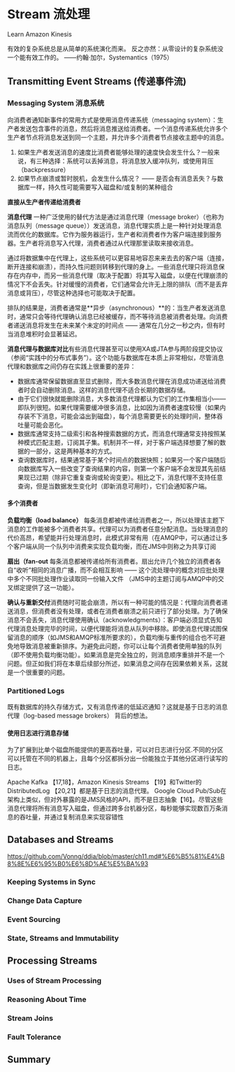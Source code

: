 # Stream 流处理

Learn Amazon Kinesis

有效的复杂系统总是从简单的系统演化而来。 反之亦然：从零设计的复杂系统没一个能有效工作的。
——约翰·加尔，Systemantics（1975）

## Transmitting Event Streams (传递事件流)

### Messaging System 消息系统
​向消费者通知新事件的常用方式是使用消息传递系统（messaging system）：生产者发送包含事件的消息，然后将消息推送给消费者。一个消息传递系统允许多个生产者节点将消息发送到同一个主题，并允许多个消费者节点接收主题中的消息。

1. 如果生产者发送消息的速度比消费者能够处理的速度快会发生什么？一般来说，有三种选择：系统可以丢掉消息，将消息放入缓冲队列，或使用背压（backpressure）
2. 如果节点崩溃或暂时脱机，会发生什么情况？ —— 是否会有消息丢失？与数据库一样，持久性可能需要写入磁盘和/或复制的某种组合

**直接从生产者传递给消费者**

**消息代理**
一种广泛使用的替代方法是通过消息代理（message broker）（也称为消息队列（message queue））发送消息，消息代理实质上是一种针对处理消息流而优化的数据库。它作为服务器运行，生产者和消费者作为客户端连接到服务器。生产者将消息写入代理，消费者通过从代理那里读取来接收消息。

通过将数据集中在代理上，这些系统可以更容易地容忍来来去去的客户端（连接，断开连接和崩溃），而持久性问题则转移到代理的身上。一些消息代理只将消息保存在内存中，而另一些消息代理（取决于配置）将其写入磁盘，以便在代理崩溃的情况下不会丢失。针对缓慢的消费者，它们通常会允许无上限的排队（而不是丢弃消息或背压），尽管这种选择也可能取决于配置。

排队的结果是，消费者通常是**异步（asynchronous）**的：当生产者发送消息时，通常只会等待代理确认消息已经被缓存，而不等待消息被消费者处理。向消费者递送消息将发生在未来某个未定的时间点 —— 通常在几分之一秒之内，但有时当消息堆积时会显著延迟。

**消息代理与数据库对比**
​有些消息代理甚至可以使用XA或JTA参与两阶段提交协议（参阅“实践中的分布式事务”）。这个功能与数据库在本质上非常相似，尽管消息代理和数据库之间仍存在实践上很重要的差异：
* 数据库通常保留数据直至显式删除，而大多数消息代理在消息成功递送给消费者时会自动删除消息。这样的消息代理不适合长期的数据存储。
* 由于它们很快就能删除消息，大多数消息代理都认为它们的工作集相当小—— 即队列很短。如果代理需要缓冲很多消息，比如因为消费者速度较慢（如果内存装不下消息，可能会溢出到磁盘），每个消息需要更长的处理时间，整体吞吐量可能会恶化。
* 数据库通常支持二级索引和各种搜索数据的方式，而消息代理通常支持按照某种模式匹配主题，订阅其子集。机制并不一样，对于客户端选择想要了解的数据的一部分，这是两种基本的方式。
* 查询数据库时，结果通常基于某个时间点的数据快照；如果另一个客户端随后向数据库写入一些改变了查询结果的内容，则第一个客户端不会发现其先前结果现已过期（除非它重复查询或轮询变更）。相比之下，消息代理不支持任意查询，但是当数据发生变化时（即新消息可用时），它们会通知客户端。

#### 多个消费者
**负载均衡（load balance）**
每条消息都被传递给消费者之一，所以处理该主题下消息的工作能被多个消费者共享。代理可以为消费者任意分配消息。当处理消息的代价高昂，希望能并行处理消息时，此模式非常有用（在AMQP中，可以通过让多个客户端从同一个队列中消费来实现负载均衡，而在JMS中则称之为共享订阅

**扇出（fan-out**
​ 每条消息都被传递给所有消费者。扇出允许几个独立的消费者各自“收听”相同的消息广播，而不会相互影响 —— 这个流处理中的概念对应批处理中多个不同批处理作业读取同一份输入文件 （JMS中的主题订阅与AMQP中的交叉绑定提供了这一功能）。

**确认与重新交付**
​消费随时可能会崩溃，所以有一种可能的情况是：代理向消费者递送消息，但消费者没有处理，或者在消费者崩溃之前只进行了部分处理。为了确保消息不会丢失，消息代理使用确认（acknowledgments）：客户端必须显式告知代理消息处理完毕的时间，以便代理能将消息从队列中移除。即使消息代理试图保留消息的顺序（如JMS和AMQP标准所要求的），负载均衡与重传的组合也不可避免地导致消息被重新排序。为避免此问题，你可以让每个消费者使用单独的队列（即不使用负载均衡功能）。如果消息是完全独立的，则消息顺序重排并不是一个问题。但正如我们将在本章后续部分所述，如果消息之间存在因果依赖关系，这就是一个很重要的问题。

### Partitioned Logs
既有数据库的持久存储方式，又有消息传递的低延迟通知？这就是基于日志的消息代理（log-based message brokers） 背后的想法。

#### 使用日志进行消息存储
为了扩展到比单个磁盘所能提供的更高吞吐量，可以对日志进行分区.不同的分区可以托管在不同的机器上，且每个分区都拆分出一份能独立于其他分区进行读写的日志。

Apache Kafka 【17,18】，Amazon Kinesis Streams 【19】和Twitter的DistributedLog 【20,21】都是基于日志的消息代理。 Google Cloud Pub/Sub在架构上类似，但对外暴露的是JMS风格的API，而不是日志抽象【16】。尽管这些消息代理将所有消息写入磁盘，但通过跨多台机器分区，每秒能够实现数百万条消息的吞吐量，并通过复制消息来实现容错性

## Databases and Streams
https://github.com/Vonng/ddia/blob/master/ch11.md#%E6%B5%81%E4%B8%8E%E6%95%B0%E6%8D%AE%E5%BA%93
### Keeping Systems in Sync

### Change Data Capture

### Event Sourcing

### State, Streams and Immutability


## Processing Streams

### Uses of Stream Processing

### Reasoning About Time

### Stream Joins

### Fault Tolerance

## Summary
